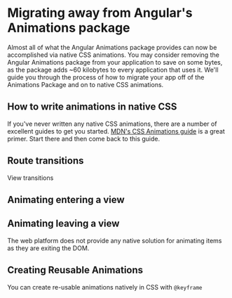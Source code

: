 # Migrating away from Angular's Animations package

Almost all of what the Angular Animations package provides can now be accomplished via native CSS animations.
You may consider removing the Angular Animations package from your application to save on some bytes, as the
package adds ~60 kilobytes to every application that uses it. We'll guide you through the process of how to
migrate your app off of the Animations Package and on to native CSS animations.

## How to write animations in native CSS

If you've never written any native CSS animations, there are a number of excellent guides to get you started.
[MDN's CSS Animations guide](https://developer.mozilla.org/en-US/docs/Web/CSS/CSS_animations/Using_CSS_animations]) is a great primer.
Start there and then come back to this guide.

## Route transitions

View transitions

## Animating entering a view




 

## Animating leaving a view

The web platform does not provide any native solution for animating items as they are exiting the DOM.

## Creating Reusable Animations

You can create re-usable animations natively in CSS with `@keyframe`